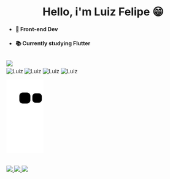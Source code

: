 <h1 align="center"> 
  Hello, i'm Luiz Felipe 😁
</h1>

* #### 👾 Front-end Dev
* #### 📚 Currently studying Flutter
##

<div>
  <a href="https://github.com/LuizFelipe-MF/LuizFelipe-MF">
  <img height="180em" src="https://github-readme-stats.vercel.app/api?username=LuizFelipe-MF&show_icons=true&theme=tokyonight&include_all_commits=true&count_private=true&hide_border=true"/>
</div>

<div style="display: inline-block">
  <img align="center" alt="Luiz" height="30" width="40" src="https://cdn.jsdelivr.net/gh/devicons/devicon/icons/react/react-original.svg">
  <img align="center" alt="Luiz" height="30" width="40" src="https://cdn.jsdelivr.net/gh/devicons/devicon/icons/javascript/javascript-plain.svg">
  <img align="center" alt="Luiz" height="30" width="40" src="https://cdn.jsdelivr.net/gh/devicons/devicon/icons/html5/html5-plain.svg">
  <img align="center" alt="Luiz" height="30" width="40" src="https://cdn.jsdelivr.net/gh/devicons/devicon/icons/css3/css3-plain.svg">
</div>

![Snake animation](https://github.com/LuizFelipe-MF/LuizFelipe-MF/blob/output/github-contribution-grid-snake.svg)

##

<div>
  <a href="https://github.com/LuizFelipe-MF/LuizFelipe-MF" target="_blank">
    <img src="https://img.shields.io/badge/GitHub-100000?style=for-the-badge&logo=github&logoColor=white" target="_blank">
  </a>
  
  <a href="https://www.linkedin.com/in/luiz-felipe-323087222/" target="_blank">
    <img src="https://img.shields.io/badge/LinkedIn-0077B5?style=for-the-badge&logo=linkedin&logoColor=white" target="_blank">
  </a>
  
  <a href="https://github.com/LuizFelipe-MF/LuizFelipe-MF" target="_blank">
    <img src="https://img.shields.io/badge/Instagram-E4405F?style=for-the-badge&logo=instagram&logoColor=white" target="_blank">
  </a>
</div>
  
